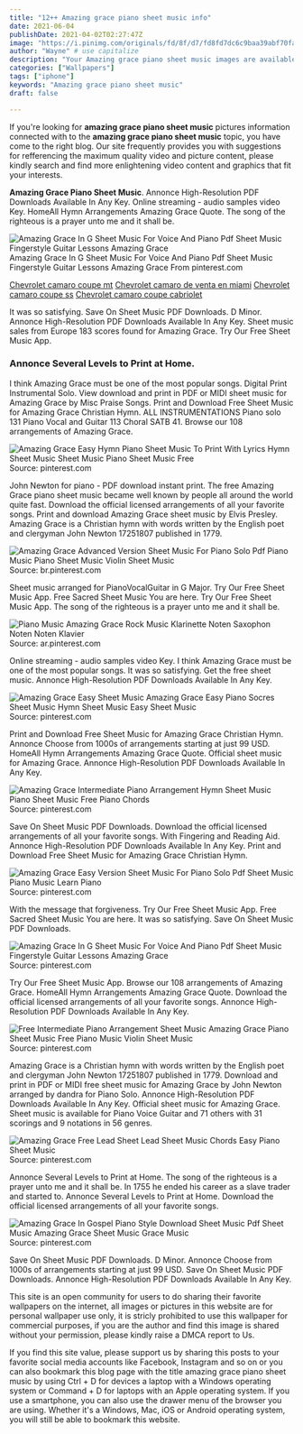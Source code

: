 ```yaml
---
title: "12++ Amazing grace piano sheet music info"
date: 2021-06-04
publishDate: 2021-04-02T02:27:47Z
image: "https://i.pinimg.com/originals/fd/8f/d7/fd8fd7dc6c9baa39abf70facd19c6e6b.png"
author: "Wayne" # use capitalize
description: "Your Amazing grace piano sheet music images are available. Amazing grace piano sheet music are a topic that is being searched for and liked by netizens now. You can Find and Download the Amazing grace piano sheet music files here. Find and Download all royalty-free photos."
categories: ["Wallpapers"]
tags: ["iphone"]
keywords: "Amazing grace piano sheet music"
draft: false

---
```


If you're looking for **amazing grace piano sheet music** pictures information connected with to the **amazing grace piano sheet music** topic, you have come to the right  blog.  Our site frequently  provides you with  suggestions  for refferencing  the maximum  quality video and picture  content, please kindly search and find more enlightening video content and graphics  that fit your interests.

**Amazing Grace Piano Sheet Music**. Annonce High-Resolution PDF Downloads Available In Any Key. Online streaming - audio samples video Key. HomeAll Hymn Arrangements Amazing Grace Quote. The song of the righteous is a prayer unto me and it shall be.

![Amazing Grace In G Sheet Music For Voice And Piano Pdf Sheet Music Fingerstyle Guitar Lessons Amazing Grace](https://i.pinimg.com/474x/02/38/d2/0238d2358059f5f31bd90d3fcf6686a1--amazing-grace-sheet-music.jpg "Amazing Grace In G Sheet Music For Voice And Piano Pdf Sheet Music Fingerstyle Guitar Lessons Amazing Grace")
Amazing Grace In G Sheet Music For Voice And Piano Pdf Sheet Music Fingerstyle Guitar Lessons Amazing Grace From pinterest.com

[Chevrolet camaro coupe mt](/chevrolet-camaro-coupe-mt/)
[Chevrolet camaro de venta en miami](/chevrolet-camaro-de-venta-en-miami/)
[Chevrolet camaro coupe ss](/chevrolet-camaro-coupe-ss/)
[Chevrolet camaro coupe cabriolet](/chevrolet-camaro-coupe-cabriolet/)

It was so satisfying. Save On Sheet Music PDF Downloads. D Minor. Annonce High-Resolution PDF Downloads Available In Any Key. Sheet music sales from Europe 183 scores found for Amazing Grace. Try Our Free Sheet Music App.

### Annonce Several Levels to Print at Home.

I think Amazing Grace must be one of the most popular songs. Digital Print Instrumental Solo. View download and print in PDF or MIDI sheet music for Amazing Grace by Misc Praise Songs. Print and Download Free Sheet Music for Amazing Grace Christian Hymn. ALL INSTRUMENTATIONS Piano solo 131 Piano Vocal and Guitar 113 Choral SATB 41. Browse our 108 arrangements of Amazing Grace.


![Amazing Grace Easy Hymn Piano Sheet Music To Print With Lyrics Hymn Sheet Music Sheet Music Piano Sheet Music Free](https://i.pinimg.com/474x/1d/9b/e9/1d9be971361cdd778f4a5945945484ce.jpg "Amazing Grace Easy Hymn Piano Sheet Music To Print With Lyrics Hymn Sheet Music Sheet Music Piano Sheet Music Free")
Source: pinterest.com

John Newton for piano - PDF download instant print. The free Amazing Grace piano sheet music became well known by people all around the world quite fast. Download the official licensed arrangements of all your favorite songs. Print and download Amazing Grace sheet music by Elvis Presley. Amazing Grace is a Christian hymn with words written by the English poet and clergyman John Newton 17251807 published in 1779.

![Amazing Grace Advanced Version Sheet Music For Piano Solo Pdf Piano Music Piano Sheet Music Violin Sheet Music](https://i.pinimg.com/originals/08/6e/09/086e0986850be8a6aaff89e817aba330.jpg "Amazing Grace Advanced Version Sheet Music For Piano Solo Pdf Piano Music Piano Sheet Music Violin Sheet Music")
Source: br.pinterest.com

Sheet music arranged for PianoVocalGuitar in G Major. Try Our Free Sheet Music App. Free Sacred Sheet Music You are here. Try Our Free Sheet Music App. The song of the righteous is a prayer unto me and it shall be.

![Piano Music Amazing Grace Rock Music Klarinette Noten Saxophon Noten Noten Klavier](https://i.pinimg.com/474x/b2/0e/41/b20e413ca41f22f2cfb65eadb73b8da4.jpg "Piano Music Amazing Grace Rock Music Klarinette Noten Saxophon Noten Noten Klavier")
Source: ar.pinterest.com

Online streaming - audio samples video Key. I think Amazing Grace must be one of the most popular songs. It was so satisfying. Get the free sheet music. Annonce High-Resolution PDF Downloads Available In Any Key.

![Amazing Grace Easy Sheet Music Amazing Grace Easy Piano Socres Sheet Music Hymn Sheet Music Easy Sheet Music](https://i.pinimg.com/originals/dc/e7/40/dce74045a9e9752e31033f30db0bbee1.jpg "Amazing Grace Easy Sheet Music Amazing Grace Easy Piano Socres Sheet Music Hymn Sheet Music Easy Sheet Music")
Source: pinterest.com

Print and Download Free Sheet Music for Amazing Grace Christian Hymn. Annonce Choose from 1000s of arrangements starting at just 99 USD. HomeAll Hymn Arrangements Amazing Grace Quote. Official sheet music for Amazing Grace. Annonce High-Resolution PDF Downloads Available In Any Key.

![Amazing Grace Intermediate Piano Arrangement Hymn Sheet Music Piano Sheet Music Free Piano Chords](https://i.pinimg.com/originals/f3/02/4d/f3024d829b58e788c1915fd62a6c48af.jpg "Amazing Grace Intermediate Piano Arrangement Hymn Sheet Music Piano Sheet Music Free Piano Chords")
Source: pinterest.com

Save On Sheet Music PDF Downloads. Download the official licensed arrangements of all your favorite songs. With Fingering and Reading Aid. Annonce High-Resolution PDF Downloads Available In Any Key. Print and Download Free Sheet Music for Amazing Grace Christian Hymn.

![Amazing Grace Easy Version Sheet Music For Piano Solo Pdf Sheet Music Piano Music Learn Piano](https://i.pinimg.com/originals/b6/be/8d/b6be8da70c6be35cb39b6b8afb0d8dd9.gif "Amazing Grace Easy Version Sheet Music For Piano Solo Pdf Sheet Music Piano Music Learn Piano")
Source: pinterest.com

With the message that forgiveness. Try Our Free Sheet Music App. Free Sacred Sheet Music You are here. It was so satisfying. Save On Sheet Music PDF Downloads.

![Amazing Grace In G Sheet Music For Voice And Piano Pdf Sheet Music Fingerstyle Guitar Lessons Amazing Grace](https://i.pinimg.com/474x/02/38/d2/0238d2358059f5f31bd90d3fcf6686a1--amazing-grace-sheet-music.jpg "Amazing Grace In G Sheet Music For Voice And Piano Pdf Sheet Music Fingerstyle Guitar Lessons Amazing Grace")
Source: pinterest.com

Try Our Free Sheet Music App. Browse our 108 arrangements of Amazing Grace. HomeAll Hymn Arrangements Amazing Grace Quote. Download the official licensed arrangements of all your favorite songs. Annonce High-Resolution PDF Downloads Available In Any Key.

![Free Intermediate Piano Arrangement Sheet Music Amazing Grace Piano Sheet Music Free Piano Music Violin Sheet Music](https://i.pinimg.com/originals/27/61/3e/27613e7c88c5ff5e4d8db54155d11662.jpg "Free Intermediate Piano Arrangement Sheet Music Amazing Grace Piano Sheet Music Free Piano Music Violin Sheet Music")
Source: pinterest.com

Amazing Grace is a Christian hymn with words written by the English poet and clergyman John Newton 17251807 published in 1779. Download and print in PDF or MIDI free sheet music for Amazing Grace by John Newton arranged by dandra for Piano Solo. Annonce High-Resolution PDF Downloads Available In Any Key. Official sheet music for Amazing Grace. Sheet music is available for Piano Voice Guitar and 71 others with 31 scorings and 9 notations in 56 genres.

![Amazing Grace Free Lead Sheet Lead Sheet Music Chords Easy Piano Sheet Music](https://i.pinimg.com/originals/0d/0f/f2/0d0ff2544ccbd3d7fafee9ad141c3a3f.jpg "Amazing Grace Free Lead Sheet Lead Sheet Music Chords Easy Piano Sheet Music")
Source: pinterest.com

Annonce Several Levels to Print at Home. The song of the righteous is a prayer unto me and it shall be. In 1755 he ended his career as a slave trader and started to. Annonce Several Levels to Print at Home. Download the official licensed arrangements of all your favorite songs.

![Amazing Grace In Gospel Piano Style Download Sheet Music Pdf Sheet Music Amazing Grace Sheet Music Grace Music](https://i.pinimg.com/originals/fd/8f/d7/fd8fd7dc6c9baa39abf70facd19c6e6b.png "Amazing Grace In Gospel Piano Style Download Sheet Music Pdf Sheet Music Amazing Grace Sheet Music Grace Music")
Source: pinterest.com

Save On Sheet Music PDF Downloads. D Minor. Annonce Choose from 1000s of arrangements starting at just 99 USD. Save On Sheet Music PDF Downloads. Annonce High-Resolution PDF Downloads Available In Any Key.

This site is an open community for users to do sharing their favorite wallpapers on the internet, all images or pictures in this website are for personal wallpaper use only, it is stricly prohibited to use this wallpaper for commercial purposes, if you are the author and find this image is shared without your permission, please kindly raise a DMCA report to Us.

If you find this site value, please support us by sharing this posts to your favorite social media accounts like Facebook, Instagram and so on or you can also bookmark this blog page with the title amazing grace piano sheet music by using Ctrl + D for devices a laptop with a Windows operating system or Command + D for laptops with an Apple operating system. If you use a smartphone, you can also use the drawer menu of the browser you are using. Whether it's a Windows, Mac, iOS or Android operating system, you will still be able to bookmark this website.
